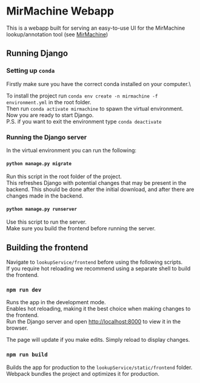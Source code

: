 # MirMachine Webapp
This is a webapp built for serving an easy-to-use UI 
for the MirMachine lookup/annotation tool 
(see [MirMachine](https://github.com/sinanugur/MirMachine)) 

## Running Django
### Setting up `conda`
Firstly make sure you have the correct conda installed on your computer.\

To install the project run `conda env create -n mirmachine -f environment.yml` in the root folder.\
Then run `conda activate mirmachine` to spawn the virtual environment.\
Now you are ready to start Django.\
P.S. if you want to exit the environment type `conda deactivate`

### Running the Django server
In the virtual environment you can run the following:
#### `python manage.py migrate` 
Run this script in the root folder of the project.\
This refreshes Django with potential changes that may be present in the backend.
This should be done after the initial download, and after there are changes made
in the backend.
#### `python manage.py runserver`
Use this script to run the server.\
Make sure you build the frontend before running the server.


## Building the frontend 
Navigate to `lookupService/frontend`
before using the following scripts.\
If you require hot reloading we recommend using a separate 
shell to build the frontend. 

### `npm run dev`
Runs the app in the development mode.\
Enables hot reloading, making it the best choice when making changes to the frontend.\
Run the Django server and open [http://localhost:8000](http://localhost:8000) to view it in the browser.

The page will update if you make edits. Simply reload to display changes. 

### `npm run build`
Builds the app for production to the `lookupService/static/frontend` folder.\
Webpack bundles the project and optimizes it for production.



